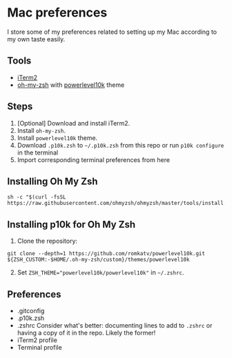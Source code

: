 # Mac preferences

I store some of my preferences related to setting up my Mac according to my own taste easily.

## Tools

- [iTerm2](https://iterm2.com/)
- [oh-my-zsh](https://ohmyz.sh/) with [powerlevel10k](https://github.com/romkatv/powerlevel10k#getting-started) theme

## Steps

1. [Optional] Download and install iTerm2.
2. Install `oh-my-zsh`.
3. Install `powerlevel10k` theme.
4. Download `.p10k.zsh` to `~/.p10k.zsh` from this repo or run `p10k configure` in the terminal
5. Import corresponding terminal preferences from here

## Installing Oh My Zsh

```shell
sh -c "$(curl -fsSL https://raw.githubusercontent.com/ohmyzsh/ohmyzsh/master/tools/install.sh)"
```

## Installing p10k for Oh My Zsh

1. Clone the repository:

```shell
git clone --depth=1 https://github.com/romkatv/powerlevel10k.git ${ZSH_CUSTOM:-$HOME/.oh-my-zsh/custom}/themes/powerlevel10k
```

2. Set `ZSH_THEME="powerlevel10k/powerlevel10k"` in `~/.zshrc`.

## Preferences

- .gitconfig
- .p10k.zsh
- .zshrc
  Consider what's better: documenting lines to add to `.zshrc` or having a copy of it in the repo. Likely the former!
- iTerm2 profile
- Terminal profile

